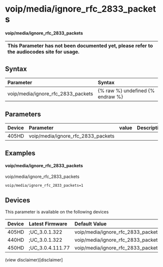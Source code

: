 ﻿---
description: voip/media/ignore_rfc_2833_packets
search:
    keywords: ['voip','media','ignore_rfc_2833_packets']
---

# voip/media/ignore_rfc_2833_packets

#### voip/media/ignore_rfc_2833_packets


| This Parameter has not been documented yet, please refer to the audiocodes site for usage.  |
| :--- |

## Syntax
| Parameter | Syntax |
| :--- | :--- |
|voip/media/ignore_rfc_2833_packets | {% raw %} undefined {% endraw %} |

## Parameters
|Device|Parameter|value|Description|
|:---|:---|:---|:---|
| 405HD | voip/media/ignore_rfc_2833_packets |  |  |

## Examples
#### voip/media/ignore_rfc_2833_packets

voip/media/ignore_rfc_2833_packets

```
voip/media/ignore_rfc_2833_packets=1
```

## Devices
This parameter is available on the following devices

| Device | Latest Firmware | Default Value |
|:---|:---|:---|
| 405HD | ;UC_3.0.1.322 | voip/media/ignore_rfc_2833_packets=1 
| 440HD | ;UC_3.0.1.322 | voip/media/ignore_rfc_2833_packets=1 
| 450HD | ;UC_3.0.4.111.77 | voip/media/ignore_rfc_2833_packets=1 

(view disclaimer)[disclaimer]
